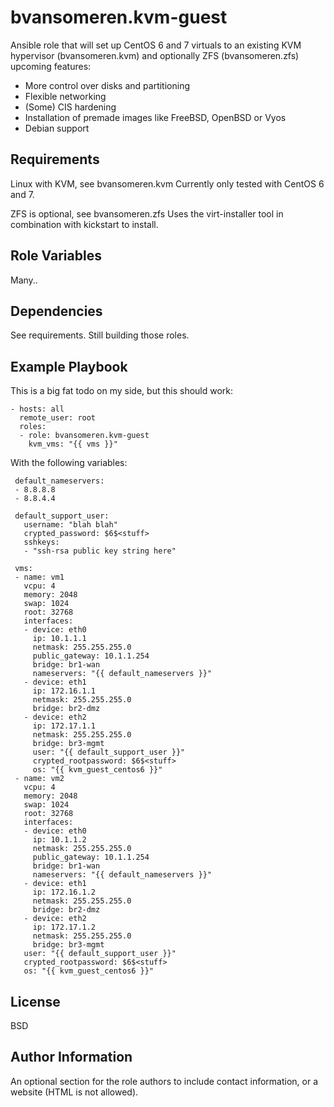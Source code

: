 bvansomeren.kvm-guest
=====================

Ansible role that will set up CentOS 6 and 7 virtuals to an existing KVM hypervisor (bvansomeren.kvm) and optionally ZFS (bvansomeren.zfs)
upcoming features:
- More control over disks and partitioning
- Flexible networking
- (Some) CIS hardening
- Installation of premade images like FreeBSD, OpenBSD or Vyos
- Debian support

Requirements
------------

Linux with KVM, see bvansomeren.kvm 
Currently only tested with CentOS 6 and 7. 

ZFS is optional, see bvansomeren.zfs
Uses the virt-installer tool in combination with kickstart to install.

Role Variables
--------------

Many..

Dependencies
------------

See requirements. Still building those roles.

Example Playbook
----------------

This is a big fat todo on my side, but this should work:


    - hosts: all
      remote_user: root
      roles:
      - role: bvansomeren.kvm-guest
        kvm_vms: "{{ vms }}"

With the following variables:

     default_nameservers:
     - 8.8.8.8
     - 8.8.4.4

     default_support_user:
       username: "blah blah"
       crypted_password: $6$<stuff>
       sshkeys:
       - "ssh-rsa public key string here"
     
     vms:
     - name: vm1
       vcpu: 4
       memory: 2048
       swap: 1024
       root: 32768
       interfaces:
       - device: eth0
         ip: 10.1.1.1
         netmask: 255.255.255.0
         public_gateway: 10.1.1.254
         bridge: br1-wan
         nameservers: "{{ default_nameservers }}"
       - device: eth1
         ip: 172.16.1.1
         netmask: 255.255.255.0
         bridge: br2-dmz
       - device: eth2
         ip: 172.17.1.1
         netmask: 255.255.255.0
         bridge: br3-mgmt
         user: "{{ default_support_user }}"
         crypted_rootpassword: $6$<stuff>
         os: "{{ kvm_guest_centos6 }}"
     - name: vm2
       vcpu: 4
       memory: 2048
       swap: 1024
       root: 32768
       interfaces:
       - device: eth0
         ip: 10.1.1.2
         netmask: 255.255.255.0
         public_gateway: 10.1.1.254
         bridge: br1-wan
         nameservers: "{{ default_nameservers }}"
       - device: eth1
         ip: 172.16.1.2
         netmask: 255.255.255.0
         bridge: br2-dmz
       - device: eth2
         ip: 172.17.1.2
         netmask: 255.255.255.0
         bridge: br3-mgmt
       user: "{{ default_support_user }}"
       crypted_rootpassword: $6$<stuff>
       os: "{{ kvm_guest_centos6 }}" 

License
-------

BSD

Author Information
------------------

An optional section for the role authors to include contact information, or a website (HTML is not allowed).
